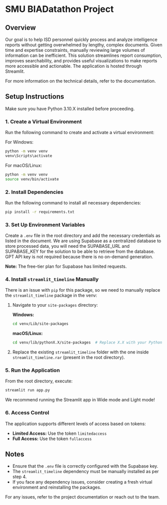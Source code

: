 # SMU BIADatathon Project

## Overview
Our goal is to help ISD personnel quickly process and analyze intelligence reports without getting overwhelmed by lengthy, complex documents. Given time and expertise constraints, manually reviewing large volumes of information can be inefficient. This solution streamlines report consumption, improves searchability, and provides useful visualizations to make reports more accessible and actionable. The application is hosted through Streamlit.

For more information on the technical details, refer to the documentation.

## Setup Instructions
Make sure you have Python 3.10.X installed before proceeding.

### 1. Create a Virtual Environment
Run the following command to create and activate a virtual environment:

For Windows:
```sh
python -m venv venv
venv\Scripts\activate
```

For macOS/Linux:
```sh
python -m venv venv
source venv/bin/activate
```

### 2. Install Dependencies
Run the following command to install all necessary dependencies:
```sh
pip install -r requirements.txt
```

### 3. Set Up Environment Variables
Create a `.env` file in the root directory and add the necessary credentials as listed in the document. We are using Supabase as a centralized database to store processed data, 
you will need the SUPABASE_URL and SUPABASE_KEY for the solution to be able to retrieve from the database. GPT API key is not required because there is no on-demand generation.

**Note:** The free-tier plan for Supabase has limited requests.

### 4. Install `streamlit_timeline` Manually
There is an issue with `pip` for this package, so we need to manually replace the `streamlit_timeline` package in the venv:
1. Navigate to your `site-packages` directory:
   
   **Windows:**
   ```sh
   cd venv/Lib/site-packages
   ```
   
   **macOS/Linux:**
   ```sh
   cd venv/lib/pythonX.X/site-packages  # Replace X.X with your Python version
   ```

2. Replace the existing `streamlit_timeline` folder with the one inside `streamlit_timeline.rar` (present in the root directory).

### 5. Run the Application
From the root directory, execute:
```sh
streamlit run app.py
```

We recommend running the Streamlit app in Wide mode and Light mode!

### 6. Access Control
The application supports different levels of access based on tokens:
- **Limited Access:** Use the token `limitedaccess`
- **Full Access:** Use the token `fullaccess`

## Notes
- Ensure that the `.env` file is correctly configured with the Supabase key.
- The `streamlit_timeline` dependency must be manually installed as per step 4.
- If you face any dependency issues, consider creating a fresh virtual environment and reinstalling the packages.

For any issues, refer to the project documentation or reach out to the team.

